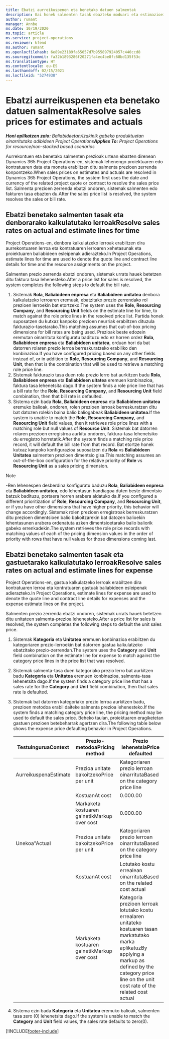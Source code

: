 ```yaml
---
title: Ebatzi aurreikuspenen eta benetako datuen salmentak
description: Gai honek salmenten tasak ebazteko moduari eta estimazioei buruzko informazioa eskaintzen du.
author: rumant
manager: Annbe
ms.date: 10/19/2020
ms.topic: article
ms.service: project-operations
ms.reviewer: kfend
ms.author: rumant
ms.openlocfilehash: 6e89e23189fa65057d7b955897924057c440ccd8
ms.sourcegitcommit: fa32b1893286f20271fa4ec4be8fc68bd135f53c
ms.translationtype: HT
ms.contentlocale: eu-ES
ms.lasthandoff: 02/15/2021
ms.locfileid: "5274938"
---
```

# <a name="resolve-sales-prices-for-estimates-and-actuals"></a><span data-ttu-id="32dd2-103">Ebatzi aurreikuspenen eta benetako datuen salmentak</span><span class="sxs-lookup"><span data-stu-id="32dd2-103">Resolve sales prices for estimates and actuals</span></span>

<span data-ttu-id="32dd2-104">_**Honi aplikatzen zaio:** Baliabideetan/Izakinik gabeko produktuetan oinarritutako adibideen Project Operations_</span><span class="sxs-lookup"><span data-stu-id="32dd2-104">_**Applies To:** Project Operations for resource/non-stocked based scenarios_</span></span>

<span data-ttu-id="32dd2-105">Aurrekontuen eta benetako salmenten prezioak urtean ebazten direnean Dynamics 365 Project Operations-en, sistemak lehenengo proiektuaren edo kontratuaren data eta moneta erabiltzen ditu salmenta prezioen zerrenda konpontzeko.</span><span class="sxs-lookup"><span data-stu-id="32dd2-105">When sales prices on estimates and actuals are resolved in Dynamics 365 Project Operations, the system first uses the date and currency of the related project quote or contract to resolve the sales price list.</span></span> <span data-ttu-id="32dd2-106">Salmenta prezioen zerrenda ebatzi ondoren, sistemak salmenten edo fakturen tasa ebazten du.</span><span class="sxs-lookup"><span data-stu-id="32dd2-106">After the sales price list is resolved, the system resolves the sales or bill rate.</span></span>

## <a name="resolve-sales-rates-on-actual-and-estimate-lines-for-time"></a><span data-ttu-id="32dd2-107">Ebatzi benetako salmenten tasak eta denborarako kalkulatutako lerroak</span><span class="sxs-lookup"><span data-stu-id="32dd2-107">Resolve sales rates on actual and estimate lines for time</span></span>

<span data-ttu-id="32dd2-108">Project Operations-en, denbora kalkulatzeko lerroak erabiltzen dira aurrekontuaren lerroa eta kontratuaren lerroaren xehetasunak eta proiektuaren baliabideen esleipenak adierazteko.</span><span class="sxs-lookup"><span data-stu-id="32dd2-108">In Project Operations, estimate lines for time are used to denote the quote line and contract line details for time and the resource assignments on the project.</span></span>

<span data-ttu-id="32dd2-109">Salmenten prezio zerrenda ebatzi ondoren, sistemak urrats hauek betetzen ditu faktura tasa lehenesteko.</span><span class="sxs-lookup"><span data-stu-id="32dd2-109">After a price list for sales is resolved, the system completes the following steps to default the bill rate.</span></span>

1. <span data-ttu-id="32dd2-110">Sistemak **Rola**, **Baliabideen enpresa** eta **Baliabideen unitatea** denbora kalkulatzeko lerroaren eremuak, ebatzitako prezio zerrendako rol prezioen lerroekin bat etortzeko.</span><span class="sxs-lookup"><span data-stu-id="32dd2-110">The system uses the **Role**, **Resourcing Company**, and **Resourcing Unit** fields on the estimate line for time, to match against the role price lines in the resolved price list.</span></span> <span data-ttu-id="32dd2-111">Partida honek suposatzen du kutxaz kanpoko prezioen neurriak erabiltzen dituzula fakturazio-tasetarako.</span><span class="sxs-lookup"><span data-stu-id="32dd2-111">This matching assumes that out-of-box pricing dimensions for bill rates are being used.</span></span> <span data-ttu-id="32dd2-112">Prezioak beste edozein eremutan oinarrituta konfiguratu badituzu edo ez horren ordez **Rola**, **Baliabideen enpresa** eta **Baliabideen unitatea**, orduan hori da bat datorren rolaren prezio lerroa berreskuratzeko erabiliko den konbinazioa.</span><span class="sxs-lookup"><span data-stu-id="32dd2-112">If you have configured pricing based on any other fields instead of, or in addition to **Role**, **Resourcing Company**, and **Resourcing Unit**, then that is the combination that will be used to retrieve a matching role price line.</span></span>
2. <span data-ttu-id="32dd2-113">Sistemak fakturazio tasa duen rola prezio lerro bat aurkitzen badu **Rola**, **Baliabideen enpresa** eta **Baliabideen uitatea** eremuen konbinazioa, faktura tasa lehenetsita dago.</span><span class="sxs-lookup"><span data-stu-id="32dd2-113">If the system finds a role price line that has a bill rate for the **Role**, **Resourcing Company**, and **Resourcing Unit** field combination, then that bill rate is defaulted.</span></span>
3. <span data-ttu-id="32dd2-114">Sistema ezin bada **Rola**, **Baliabideen enpresa** eta **Baliabideen unitatea** eremuko balioak, ondoren, rolen prezioen lerroak berreskuratzen ditu bat datozen rolekin baina balio baliogabeak **Baliabideen unitatea**.</span><span class="sxs-lookup"><span data-stu-id="32dd2-114">If the system is unable to match the **Role**, **Resourcing Company**, and **Resourcing Unit** field values, then it retrieves role price lines with a matching role but null values of **Resource Unit**.</span></span> <span data-ttu-id="32dd2-115">Sistemak bat datorren rolaren prezioen erregistroa aurkitu ondoren, faktura-tasa lehenetsiko du erregistro horretatik.</span><span class="sxs-lookup"><span data-stu-id="32dd2-115">After the system finds a matching role price record, it will default the bill rate from that record.</span></span> <span data-ttu-id="32dd2-116">Bat etortze honek kutxaz kanpoko konfigurazioa suposatzen du **Rola** vs **Baliabideen Unitatea** salmenten prezioen dimentsio gisa.</span><span class="sxs-lookup"><span data-stu-id="32dd2-116">This matching assumes an out-of-the-box configuration for the relative priority of **Role** vs **Resourcing Unit** as a sales pricing dimension.</span></span>

> [!NOTE]
> <span data-ttu-id="32dd2-117">-Ren lehenespen desberdina konfiguratu baduzu **Rola**, **Baliabideen enpresa** eta **Baliabideen unitatea**, edo lehentasun handiagoa duten beste dimentsio batzuk badituzu, portaera horren arabera aldatuko da.</span><span class="sxs-lookup"><span data-stu-id="32dd2-117">If you configured a different prioritization of **Role**, **Resourcing Company**, and **Resourcing Unit**, or if you have other dimensions that have higher priority, this behavior will change accordingly.</span></span> <span data-ttu-id="32dd2-118">Sistemak rolen prezioen erregistroak berreskuratzen ditu prezioen dimentsioen balio bakoitzarekin bat datozen balioekin lehentasunen arabera ordenatuta azken dimentsioetarako balio baliorik gabeko errenkadekin.</span><span class="sxs-lookup"><span data-stu-id="32dd2-118">The system retrieves the role price records with matching values of each of the pricing dimension values in the order of priority with rows that have null values for those dimensions coming last.</span></span>

## <a name="resolve-sales-rates-on-actual-and-estimate-lines-for-expense"></a><span data-ttu-id="32dd2-119">Ebatzi benetako salmenten tasak eta gastuetarako kalkulatutako lerroak</span><span class="sxs-lookup"><span data-stu-id="32dd2-119">Resolve sales rates on actual and estimate lines for expense</span></span>

<span data-ttu-id="32dd2-120">Project Operations-en, gastua kalkulatzeko lerroak erabiltzen dira kontratuaren lerroa eta kontratuaren gastuak baliabideen esleipenak adierazteko.</span><span class="sxs-lookup"><span data-stu-id="32dd2-120">In Project Operations, estimate lines for expense are used to denote the quote line and contract line details for expenses and the expense estimate lines on the project.</span></span>

<span data-ttu-id="32dd2-121">Salmenten prezio zerrenda ebatzi ondoren, sistemak urrats hauek betetzen ditu unitateen salmenta-prezioa lehenesteko.</span><span class="sxs-lookup"><span data-stu-id="32dd2-121">After a price list for sales is resolved, the system completes the following steps to default the unit sales price.</span></span>

1. <span data-ttu-id="32dd2-122">Sistemak **Kategoria** eta **Unitatea** eremuen konbinazioa erabiltzen du kategoriaren prezio-lerroekin bat datorren gastua kalkulatzeko ebatzitako prezio-zerrendan.</span><span class="sxs-lookup"><span data-stu-id="32dd2-122">The system uses the **Category** and **Unit** field combination on the estimate line for expense to match against the category price lines in the price list that was resolved.</span></span>
2. <span data-ttu-id="32dd2-123">Sistemak salmenta-tasa duen kategoriako prezio lerro bat aurkitzen badu **Kategoria** eta **Unitatea** eremuen konbinazioa, salmenta-tasa lehenetsita dago.</span><span class="sxs-lookup"><span data-stu-id="32dd2-123">If the system finds a category price line that has a sales rate for the **Category** and **Unit** field combination, then that sales rate is defaulted.</span></span>
3. <span data-ttu-id="32dd2-124">Sistemak bat datorren kategoriako prezio lerroa aurkitzen badu, prezioen metodoa erabil daiteke salmenta prezioa lehenesteko.</span><span class="sxs-lookup"><span data-stu-id="32dd2-124">If the system finds a matching category price line, the pricing method may be used to default the sales price.</span></span> <span data-ttu-id="32dd2-125">Beheko taulan, proiektuaren eragiketetan gastuen prezioen betebeharrak agertzen dira.</span><span class="sxs-lookup"><span data-stu-id="32dd2-125">The following table below shows the expense price defaulting behavior in Project Operations.</span></span>

    | <span data-ttu-id="32dd2-126">Testuingurua</span><span class="sxs-lookup"><span data-stu-id="32dd2-126">Context</span></span> | <span data-ttu-id="32dd2-127">Prezio-metodoa</span><span class="sxs-lookup"><span data-stu-id="32dd2-127">Pricing method</span></span> | <span data-ttu-id="32dd2-128">Prezio lehenetsia</span><span class="sxs-lookup"><span data-stu-id="32dd2-128">Price defaulted</span></span> |
    | --- | --- | --- |
    | <span data-ttu-id="32dd2-129">Aurreikuspena</span><span class="sxs-lookup"><span data-stu-id="32dd2-129">Estimate</span></span> | <span data-ttu-id="32dd2-130">Prezioa unitate bakoitzeko</span><span class="sxs-lookup"><span data-stu-id="32dd2-130">Price per unit</span></span> | <span data-ttu-id="32dd2-131">Kategoriaren prezio lerroan oinarrituta</span><span class="sxs-lookup"><span data-stu-id="32dd2-131">Based on the category price line</span></span> |
    | &nbsp; | <span data-ttu-id="32dd2-132">Kostuan</span><span class="sxs-lookup"><span data-stu-id="32dd2-132">At cost</span></span> | <span data-ttu-id="32dd2-133">0.00</span><span class="sxs-lookup"><span data-stu-id="32dd2-133">0.00</span></span> |
    | &nbsp; | <span data-ttu-id="32dd2-134">Markaketa kostuaren gainetik</span><span class="sxs-lookup"><span data-stu-id="32dd2-134">Markup over cost</span></span> | <span data-ttu-id="32dd2-135">0.00</span><span class="sxs-lookup"><span data-stu-id="32dd2-135">0.00</span></span> |
    | <span data-ttu-id="32dd2-136">Unekoa"</span><span class="sxs-lookup"><span data-stu-id="32dd2-136">Actual</span></span> | <span data-ttu-id="32dd2-137">Prezioa unitate bakoitzeko</span><span class="sxs-lookup"><span data-stu-id="32dd2-137">Price per unit</span></span> | <span data-ttu-id="32dd2-138">Kategoriaren prezio lerroan oinarrituta</span><span class="sxs-lookup"><span data-stu-id="32dd2-138">Based on the category price line</span></span> |
    | &nbsp; | <span data-ttu-id="32dd2-139">Kostuan</span><span class="sxs-lookup"><span data-stu-id="32dd2-139">At cost</span></span> | <span data-ttu-id="32dd2-140">Lotutako kostu errealean oinarrituta</span><span class="sxs-lookup"><span data-stu-id="32dd2-140">Based on the related cost actual</span></span> |
    | &nbsp; | <span data-ttu-id="32dd2-141">Markaketa kostuaren gainetik</span><span class="sxs-lookup"><span data-stu-id="32dd2-141">Markup over cost</span></span> | <span data-ttu-id="32dd2-142">Kategoria prezioen lerroak lotutako kostu errealaren unitateko kostuaren tasan markatutako marka aplikatuz</span><span class="sxs-lookup"><span data-stu-id="32dd2-142">By applying a markup as defined by the category price line on the unit cost rate of the related cost actual</span></span> |

4. <span data-ttu-id="32dd2-143">Sistema ezin bada **Kategoria** eta **Unitatea** eremuko balioak, salmenten tasa zero (0) lehenetsita dago.</span><span class="sxs-lookup"><span data-stu-id="32dd2-143">If the system is unable to match the **Category** and **Unit** field values, the sales rate defaults to zero(0).</span></span>


[!INCLUDE[footer-include](../includes/footer-banner.md)]